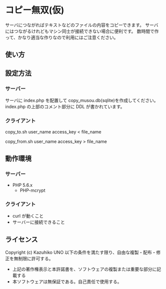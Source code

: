 # コピー無双(仮)

サーバにつながればテキストなどのファイルの内容をコピーできます。
サーバにはつながるけれどもマシン同士が接続できない場合に便利です。
数時間で作って、かなり適当な作りなので利用にはご注意ください。

## 使い方

## 設定方法

### サーバー

サーバに index.php を配置して copy_musou.db(sqlite)を作成してください。
index.php の上部のコメント部分に DDL が書かれています。

### クライアント

  copy_to.sh user_name access_key < file_name
  
  copy_from.sh user_name access_key > file_name

## 動作環境

### サーバー

  * PHP 5.6.x
    * PHP-mcrypt

### クライアント

  * curl が動くこと
  * サーバーに接続できること

## ライセンス

Copyright (c) Kazuhiko UNO
以下の条件を満たす限り、自由な複製・配布・修正を無制限に許可する。
  * 上記の著作権表示と本許諾書を、ソフトウェアの複製または重要な部分に記載する
  * 本ソフトウェアは無保証である。自己責任で使用する。
